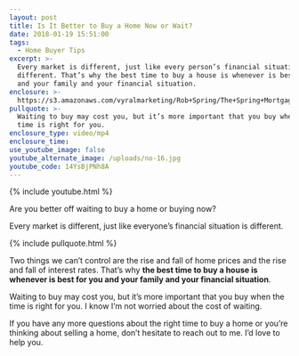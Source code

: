 ```yaml
---
layout: post
title: Is It Better to Buy a Home Now or Wait?
date: 2018-01-19 15:51:00
tags:
  - Home Buyer Tips
excerpt: >-
  Every market is different, just like every person’s financial situation is
  different. That’s why the best time to buy a house is whenever is best for you
  and your family and your financial situation.
enclosure: >-
  https://s3.amazonaws.com/vyralmarketing/Rob+Spring/The+Spring+Mortgage+Team+Presents-+Is+It+Better+to+Buy+a+Home+Now+or+Wait%253F.mp4
pullquote: >-
  Waiting to buy may cost you, but it’s more important that you buy when the
  time is right for you.
enclosure_type: video/mp4
enclosure_time:
use_youtube_image: false
youtube_alternate_image: /uploads/no-16.jpg
youtube_code: 14YsBjPNh8A
---
```



{% include youtube.html %}

Are you better off waiting to buy a home or buying now?

Every market is different, just like everyone’s financial situation is different.

{% include pullquote.html %}

Two things we can’t control are the rise and fall of home prices and the rise and fall of interest rates. That’s why **the best time to buy a house is whenever is best for you and your family and your financial situation**.

Waiting to buy may cost you, but it’s more important that you buy when the time is right for you. I know I’m not worried about the cost of waiting.

If you have any more questions about the right time to buy a home or you’re thinking about selling a home, don’t hesitate to reach out to me. I’d love to help you.